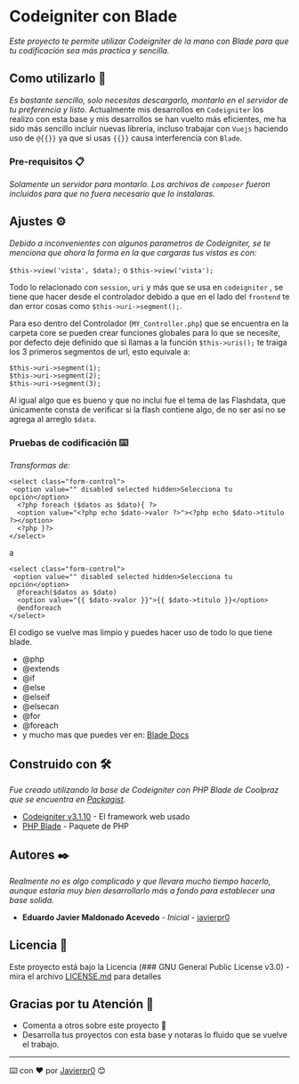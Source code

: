 # Codeigniter con Blade

_Este proyecto te permite utilizar Codeigniter de la mano con Blade para que tu codificación sea más practica y sencilla._ 

## Como utilizarlo 🚀

_Es bastante sencillo, solo necesitas descargarlo, montarlo en el servidor de tu preferencia y listo._ Actualmente mis desarrollos en `Codeigniter` los realizo con esta base y mis desarrollos se han vuelto más eficientes, me ha sido más sencillo incluir nuevas librería, incluso trabajar con `Vuejs` haciendo uso de `@{{}}` ya que si usas `{{}}` causa interferencia con `Blade`.

### Pre-requisitos 📋

_Solamente un servidor para montarlo._ _Los archivos de `composer` fueron incluidos para que no fuera necesario que lo instalaras._

## Ajustes ⚙️

_Debido a inconvenientes con algunos parametros de Codeigniter, se te menciona que ahora la forma en la que cargaras tus vistas es con:_

`$this->view('vista', $data);` o `$this->view('vista');`

Todo lo relacionado con `session`, `uri` y más que se usa en `codeigniter` , se tiene que hacer desde el controlador debido a que en el lado del `frontend` te dan error cosas como `$this->uri->segment();`.

Para eso dentro del Controlador (`MY_Controller.php`) que se encuentra en la carpeta core se pueden crear funciones globales para lo que se necesite, por defecto deje definido que si llamas a la función `$this->uris();` te traiga los 3 primeros segmentos de url, esto equivale a:

    $this->uri->segment(1);
    $this->uri->segment(2);
    $this->uri->segment(3);

Al igual algo que es bueno y que no inclui fue el tema de las Flashdata, que únicamente consta de verificar si la flash contiene algo, de no ser así no se agrega al arreglo `$data`.

### Pruebas de codificación ⌨️

_Transformas de:_

```
<select class="form-control">  
 <option value="" disabled selected hidden>Selecciona tu opción</option>  
  <?php foreach ($datos as $dato){ ?>  
  <option value="<?php echo $dato->valor ?>"><?php echo $dato->titulo ?></option>  
  <?php }?>  
</select>
```

a

```
<select class="form-control">  
 <option value="" disabled selected hidden>Selecciona tu opción</option>  
  @foreach($datos as $dato)  
  <option value="{{ $dato->valor }}">{{ $dato->titulo }}</option>  
  @endforeach  
</select>
```

El codigo se vuelve mas limpio y puedes hacer uso de todo lo que tiene blade.

 - @php
 - @extends
 - @if
 - @else
 - @elseif
 - @elsecan
 - @for
 - @foreach
 - y mucho mas que puedes ver en: [Blade Docs](https://laravel.com/docs/5.8/blade)

## Construido con 🛠️

_Fue creado utilizando la base de Codeigniter con PHP Blade de Coolpraz que se encuentra en [Packagist](https://packagist.org)._

* [Codeigniter v3.1.10](http://www.dropwizard.io/1.0.2/docs/) - El framework web usado
* [PHP Blade](https://packagist.org/packages/coolpraz/) - Paquete de PHP

## Autores ✒️

_Realmente no es algo complicado y que llevara mucho tiempo hacerlo, aunque estaría muy bien desarrollarlo más a fondo para establecer una base solida._

* **Eduardo Javier Maldonado Acevedo** - *Inicial* - [javierpr0]([https://github.com/javierpr0](https://github.com/javierpr0))

## Licencia 📄

Este proyecto está bajo la Licencia (### GNU General Public License v3.0) - mira el archivo [LICENSE.md](LICENSE.md) para detalles

## Gracias por tu Atención 🎁

* Comenta a otros sobre este proyecto 📢
* Desarrolla tus proyectos con esta base y notaras lo fluido que se vuelve el trabajo.
---
⌨️ con ❤️ por [Javierpr0](https://github.com/javierpr0) 😊
